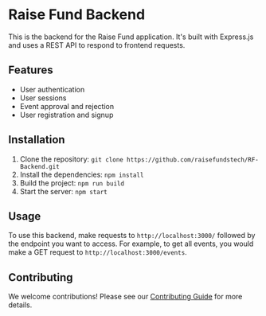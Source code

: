 # Raise Fund Backend

This is the backend for the Raise Fund application. It's built with Express.js and uses a REST API to respond to frontend requests.

## Features

- User authentication
- User sessions
- Event approval and rejection
- User registration and signup

## Installation

1. Clone the repository: `git clone https://github.com/raisefundstech/RF-Backend.git`
2. Install the dependencies: `npm install`
3. Build the project: `npm run build`
4. Start the server: `npm start`

## Usage

To use this backend, make requests to `http://localhost:3000/` followed by the endpoint you want to access. For example, to get all events, you would make a GET request to `http://localhost:3000/events`.

## Contributing

We welcome contributions! Please see our [Contributing Guide](CONTRIBUTING.md) for more details.
